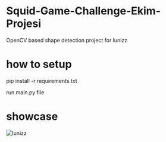 # Squid-Game-Challenge-Ekim-Projesi
OpenCV  based shape detection project for lunizz


# how to setup

pip install -r requirements.txt

run main.py file

# showcase
![lunizz](https://user-images.githubusercontent.com/48323786/138105655-e24515b2-f02d-463d-99ff-1b4ec22ffc80.gif)
